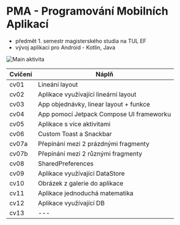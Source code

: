 # PMA - Programování Mobilních Aplikací
- předmět 1. semestr magisterského studia na TUL EF
- vývoj aplikací pro Android - Kotlin, Java

![Main aktivita](https://github.com/user-attachments/assets/1f259e06-d75a-4a0d-adbb-c89881cb7298)

| Cvičení | Náplň |
| --- | --- |
| cv01 | Lineání layout |
| cv02 | Aplikace využívající lineární layout |
| cv03 | App objednávky, linear layout + funkce |
| cv04 | App pomocí Jetpack Compose UI frameworku |
| cv05 | Aplikace s více aktivitami |
| cv06 | Custom Toast a Snackbar |
| cv07a | Přepínání mezi 2 prázdnými fragmenty |
| cv07b | Přepínání mezi 2 různými fragmenty |
| cv08 | SharedPreferences |
| cv09 | Aplikace využívající DataStore |
| cv10 | Obrázek z galerie do aplikace |
| cv11 | Aplikace jednoduchá matematika |
| cv12 | Aplikace využívající DB |
| cv13 | --- |

